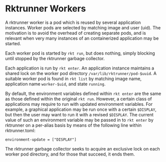 # Rktrunner Workers

A rktrunner worker is a pod which is reused by several application instances.  Worker pods are selected by matching image and user (uid).  The motivation is to avoid the overhead of creating separate pods, and is relevant when very many instances of an containerized application may be started.

Each worker pod is started by `rkt run`, but does nothing, simply blocking until stopped by the rktrunner garbage collector.

Each application is run by `rkt enter`.  An application instance maintains a shared lock on the worker pod directory `/var/lib/rktrunner/pod-$uuid`.  A suitable worker pod is found in `rkt list` by matching image name, application name `worker-$uid`, and state `running`.

By default, the environment variables defined within `rkt enter` are the same as those defined within the original `rkt run`.  However, a certain class of applications may require to run with updated environment variables.  For example, a graphical application may be run once with a certain `$DISPLAY`, but then the user may want to run it with a revised `$DISPLAY`.  The current value of such an environment variable may be passed in to `rkt enter` by rktrunner on a per-alias basis by means of the following line within rktrunner.toml:

```
environment-update = ["DISPLAY"]
```

The rktrunner garbage collector seeks to acquire an exclusive lock on each worker pod directory, and for those that succeed, it ends them.
